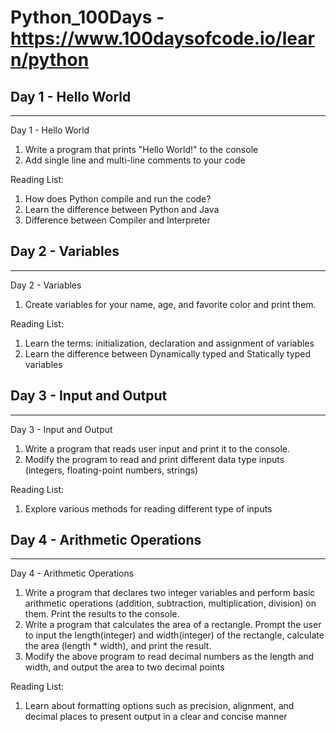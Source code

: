 # Python_100Days - https://www.100daysofcode.io/learn/python

## Day 1 - Hello World
---
Day 1 - Hello World
1. Write a program that prints "Hello World!" to the console
2. Add single line and multi-line comments to your code

Reading List:
1. How does Python compile and run the code?
2. Learn the difference between Python and Java
3. Difference between Compiler and Interpreter

## Day 2 - Variables
---
Day 2 - Variables
1. Create variables for your name, age, and favorite color and print them.

Reading List:
1. Learn the terms: initialization, declaration and assignment of variables
2. Learn the difference between Dynamically typed and Statically typed variables

## Day 3 - Input and Output
---
Day 3 - Input and Output
1. Write a program that reads user input and print it to the console.
2. Modify the program to read and print different data type inputs (integers, floating-point numbers, strings)

Reading List:
1. Explore various methods for reading different type of inputs

## Day 4 - Arithmetic Operations
---
Day 4 - Arithmetic Operations
1. Write a program that declares two integer variables and perform basic arithmetic operations (addition, subtraction, multiplication, division) on them. Print the results to the console.
2. Write a program that calculates the area of a rectangle. Prompt the user to input the length(integer) and width(integer) of the rectangle, calculate the area (length * width), and print the result.
3. Modify the above program to read decimal numbers as the length and width, and output the area to two decimal points

Reading List:
1. Learn about formatting options such as precision, alignment, and decimal places to present output in a clear and concise manner